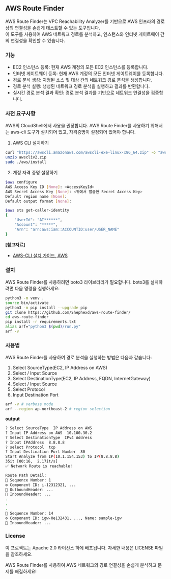 ## AWS Route Finder

AWS Route Finder는 VPC Reachability Analyzer를 기반으로 AWS 인프라의 경로 상의 연결성을 손쉽게 테스트할 수 있는 도구입니다.   
이 도구를 사용하여 AWS 네트워크 경로를 분석하고, 인스턴스와 인터넷 게이트웨이 간의 연결성을 확인할 수 있습니다.

### 기능

- EC2 인스턴스 등록: 현재 AWS 계정의 모든 EC2 인스턴스를 등록합니다.
- 인터넷 게이트웨이 등록: 현재 AWS 계정의 모든 인터넷 게이트웨이를 등록합니다.
- 경로 분석 생성: 지정된 소스 및 대상 간의 네트워크 경로 분석을 생성합니다.
- 경로 분석 실행: 생성된 네트워크 경로 분석을 실행하고 결과를 반환합니다.
- 실시간 경로 분석 결과 확인: 경로 분석 결과를 기반으로 네트워크 연결성을 검증합니다.


### 사전 요구사항
AWS의 CloudShell에서 사용을 권장합니다.
AWS Route Finder를 사용하기 위해서는 aws-cli 도구가 설치되어 있고, 자격증명이 설정되어 있어야 합니다.


1. AWS CLI 설치하기
```bash
curl "https://awscli.amazonaws.com/awscli-exe-linux-x86_64.zip" -o "awscliv2.zip"
unzip awscliv2.zip
sudo ./aws/install
```

2. 계정 자격 증명 설정하기
```bash
$aws configure
AWS Access Key ID [None]: <AccessKeyId>
AWS Secret Access Key [None]: <위에서 발급한 Secret Access Key>
Default region name [None]: 
Default output format [None]:
```

```bash
$aws sts get-caller-identity
{
    "UserId": "AI******",
    "Account": "*****",
    "Arn": "arn:aws:iam::ACCOUNTID:user/USER_NAME"
}
```

**[참고자료]**
- [AWS-CLI 설치 가이드, AWS](https://docs.aws.amazon.com/ko_kr/cli/latest/userguide/getting-started-install.html)


### 설치
AWS Route Finder를 사용하려면 boto3 라이브러리가 필요합니다. boto3를 설치하려면 다음 명령을 실행하세요:

```bash
python3 -m venv .
source bin/activate
python3 -m pip install --upgrade pip
git clone https://github.com/Shephexd/aws-route-finder/
cd aws-route-finder
pip install -r requirements.txt
alias arf="python3 $(pwd)/run.py"
arf -v
```

### 사용법

AWS Route Finder를 사용하여 경로 분석을 실행하는 방법은 다음과 같습니다:

1. Select SourceType(EC2, IP Address on AWS)
2. Select / Input Source
3. Select DestinationType(EC2, IP Address, FQDN, InternetGateway)
4. Select / Input Source
5. Select Protocol
6. Input Destination Port

```bash
arf -v # verbose mode
arf --region ap-northeast-2 # region selection
```

**output**
```bash
? Select SourceType  IP Address on AWS
? Input IP Address on AWS  10.100.30.2
? Select DestinationType  IPv4 Address
? Input IPAddress  8.8.8.8
? select Protocol  tcp
? Input Destination Port Number  80
Start Analyze from IP(10.1.154.153) to IP(8.8.8.8)
35it [00:16,  2.17it/s]                         
✅ Network Route is reachable!

Route Path Detail:
🔑 Sequence Number: 1
⚙️ Component ID: i-12312321, ...
🔗 OutboundHeader: ...
🔗 InboundHeader: ...
.
.
.
🔑 Sequence Number: 14
⚙️ Component ID: igw-0e132431, ..., Name: sample-igw
🔗 InboundHeader: ...
```


### License

이 프로젝트는 Apache 2.0 라이선스 하에 배포됩니다. 자세한 내용은 LICENSE 파일을 참조하세요.

AWS Route Finder를 사용하여 AWS 네트워크의 경로 연결성을 손쉽게 분석하고 문제를 해결하세요!